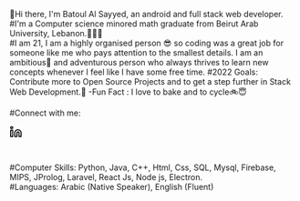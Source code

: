 👋Hi there, I'm Batoul Al Sayyed, an android and full stack web developer.
#I'm a Computer science minored math graduate from Beirut Arab University, Lebanon.👩🏻‍🎓
<br/>
#I am 21, I am a highly organised person 😎 so coding was a great job for someone like me who pays attention to the smallest details.
I am an ambitious🤩 and adventurous person who always thrives to learn new concepts whenever I feel like I have some free time.
#2022 Goals: Contribute more to Open Source Projects and to get a step further in Stack Web Development.💪
-Fun Fact : I love to bake and to cycle🚲😇

#Connect with me:

<a href="https://www.linkedin.com/in/batoul-alsayyed-936b8b23b"><img align="left" width="22px" src="linkedin.svg"/></a>
<br/>

<br/><br/>
#Computer Skills: Python, Java, C++, Html, Css, SQL, Mysql, Firebase, MIPS, JProlog, Laravel, React Js, Node js, Electron.
<br/>
#Languages: Arabic (Native Speaker), English (Fluent)
<br/>
<br/>
